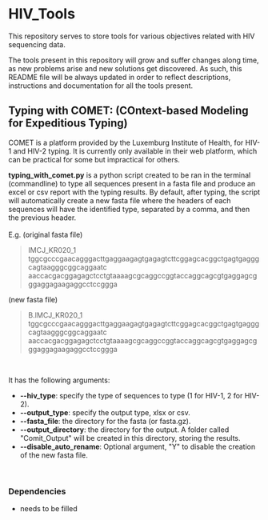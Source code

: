 # HIV_Tools
This repository serves to store tools for various objectives related with HIV sequencing data.

The tools present in this repository will grow and suffer changes along time, as new problems arise and new solutions get discovered.
As such, this README file will be always updated in order to reflect descriptions, instructions and documentation for all the tools present.

## Typing with COMET: (COntext-based Modeling for Expeditious Typing)

COMET is a platform provided by the Luxemburg Institute of Health, for HIV-1 and HIV-2 typing.
It is currently only available in their web platform, which can be practical for some but impractical for others.

**typing_with_comet.py** is a python script created to be ran in the terminal (commandline) to type all sequences present in a fasta file and produce an excel or csv report with the typing results. By default, after typing, the script will automatically create a new fasta file where the headers of each sequences will have the identified type, separated by a comma, and then the previous header.
<br />
<br />
E.g.
(original fasta file)
> IMCJ_KR020_1 
tggcgcccgaacagggacttgaggaagagtgagagtcttcggagcacggctgagtgagggcagtaagggcggcaggaatc
aaccacgacggagagctcctgtaaaagcgcaggccggtaccaggcagcgtgaggagcgggaggagaagaggcctccggga

(new fasta file)
> B.IMCJ_KR020_1 
tggcgcccgaacagggacttgaggaagagtgagagtcttcggagcacggctgagtgagggcagtaagggcggcaggaatc
aaccacgacggagagctcctgtaaaagcgcaggccggtaccaggcagcgtgaggagcgggaggagaagaggcctccggga
<br />

It has the following arguments:
- **--hiv_type**: specify the type of sequences to type (1 for HIV-1, 2 for HIV-2).
- **--output_type**: specify the output type, xlsx or csv.
- **--fasta_file**: the directory for the fasta (or fasta.gz).
- **--output_directory**: the directory for the output. A folder called "Comit_Output" will be created in this directory, storing the results.
- **--disable_auto_rename**: Optional argument, "Y" to disable the creation of the new fasta file.
<br />

### Dependencies
- needs to be filled

